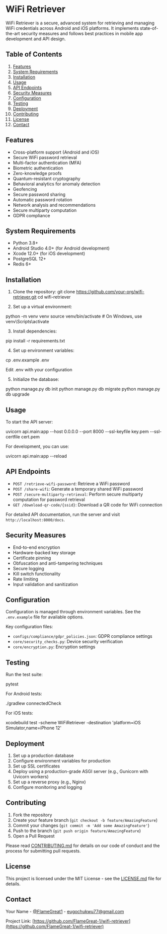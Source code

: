  # WiFi Retriever

WiFi Retriever is a secure, advanced system for retrieving and managing WiFi credentials across Android and iOS platforms. It implements state-of-the-art security measures and follows best practices in mobile app development and API design.

## Table of Contents

1. [Features](#features)
2. [System Requirements](#system-requirements)
3. [Installation](#installation)
4. [Usage](#usage)
5. [API Endpoints](#api-endpoints)
6. [Security Measures](#security-measures)
7. [Configuration](#configuration)
8. [Testing](#testing)
9. [Deployment](#deployment)
10. [Contributing](#contributing)
11. [License](#license)
12. [Contact](#contact)

## Features

- Cross-platform support (Android and iOS)
- Secure WiFi password retrieval
- Multi-factor authentication (MFA)
- Biometric authentication
- Zero-knowledge proofs
- Quantum-resistant cryptography
- Behavioral analytics for anomaly detection
- Geofencing
- Secure password sharing
- Automatic password rotation
- Network analysis and recommendations
- Secure multiparty computation
- GDPR compliance

## System Requirements

- Python 3.8+
- Android Studio 4.0+ (for Android development)
- Xcode 12.0+ (for iOS development)
- PostgreSQL 12+
- Redis 6+

## Installation

1. Clone the repository:
git clone https://github.com/your-org/wifi-retriever.git
cd wifi-retriever


2. Set up a virtual environment:


python -m venv venv
source venv/bin/activate  # On Windows, use venv\Scripts\activate


3. Install dependencies:


pip install -r requirements.txt


4. Set up environment variables:


cp .env.example .env

Edit .env with your configuration


5. Initialize the database:


python manage.py db init
python manage.py db migrate
python manage.py db upgrade


## Usage

To start the API server:



uvicorn api.main:app --host 0.0.0.0 --port 8000 --ssl-keyfile key.pem --ssl-certfile cert.pem


For development, you can use:



uvicorn api.main:app --reload


## API Endpoints

- `POST /retrieve-wifi-password`: Retrieve a WiFi password
- `POST /share-wifi`: Generate a temporary shared WiFi password
- `POST /secure-multiparty-retrieval`: Perform secure multiparty computation for password retrieval
- `GET /download-qr-code/{ssid}`: Download a QR code for WiFi connection

For detailed API documentation, run the server and visit `http://localhost:8000/docs`.

## Security Measures

- End-to-end encryption
- Hardware-backed key storage
- Certificate pinning
- Obfuscation and anti-tampering techniques
- Secure logging
- Kill switch functionality
- Rate limiting
- Input validation and sanitization

## Configuration

Configuration is managed through environment variables. See the `.env.example` file for available options.

Key configuration files:
- `configs/compliance/gdpr_policies.json`: GDPR compliance settings
- `core/security_checks.py`: Device security verification
- `core/encryption.py`: Encryption settings

## Testing

Run the test suite:

pytest


For Android tests:


./gradlew connectedCheck


For iOS tests:


xcodebuild test -scheme WiFiRetriever -destination 'platform=iOS Simulator,name=iPhone 12'


## Deployment

1. Set up a production database
2. Configure environment variables for production
3. Set up SSL certificates
4. Deploy using a production-grade ASGI server (e.g., Gunicorn with Uvicorn workers)
5. Set up a reverse proxy (e.g., Nginx)
6. Configure monitoring and logging

## Contributing

1. Fork the repository
2. Create your feature branch (`git checkout -b feature/AmazingFeature`)
3. Commit your changes (`git commit -m 'Add some AmazingFeature'`)
4. Push to the branch (`git push origin feature/AmazingFeature`)
5. Open a Pull Request

Please read [CONTRIBUTING.md](CONTRIBUTING.md) for details on our code of conduct and the process for submitting pull requests.

## License

This project is licensed under the MIT License - see the [LICENSE.md](LICENSE.md) file for details.

## Contact

Your Name - [@FlameGreat1](https://twitter.com/FlameGreat1) - eugochukwu77@gmail.com

Project Link: [https://github.com/FlameGreat-1/wifi-retriever](https://github.com/FlameGreat-1/wifi-retriever)

